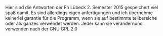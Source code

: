 Hier sind die Antworten der Fh Lübeck 2. Semester 2015 gespeichert viel spaß damit. Es sind allerdings eigen anfertigungen und ich übernehme keinerlei garantie für die Programm, wenn sie auf bestimmte teilbereiche oder als ganzes verwendet werden. Jeder kann sie verändernund verwenden nach der GNU GPL 2.0 

